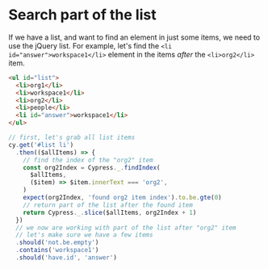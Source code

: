 # Search part of the list

If we have a list, and want to find an element in just some items, we need to use the jQuery list. For example, let's find the `<li id="answer">workspace1</li>` element in the items _after_ the `<li>org2</li>` item.

<!-- fiddle Search part of th list -->

```html
<ul id="list">
  <li>org1</li>
  <li>workspace1</li>
  <li>org2</li>
  <li>people</li>
  <li id="answer">workspace1</li>
</ul>
```

```js
// first, let's grab all list items
cy.get('#list li')
  .then(($allItems) => {
    // find the index of the "org2" item
    const org2Index = Cypress._.findIndex(
      $allItems,
      ($item) => $item.innerText === 'org2',
    )
    expect(org2Index, 'found org2 item index').to.be.gte(0)
    // return part of the list after the found item
    return Cypress._.slice($allItems, org2Index + 1)
  })
  // we now are working with part of the list after "org2" item
  // let's make sure we have a few items
  .should('not.be.empty')
  .contains('workspace1')
  .should('have.id', 'answer')
```

<!-- fiddle.end -->
